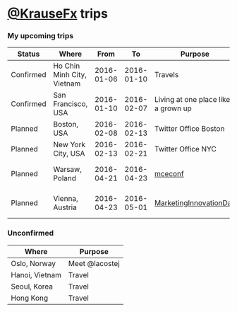 # [@KrauseFx](https://twitter.com/KrauseFx) trips

### My upcoming trips

Status | Where | From | To | Purpose | Cal
-------|-------|------|----|---------|---------
Confirmed | Ho Chin Minh City, Vietnam | 2016-01-06 | 2016-01-10 | Travels | [Save](https://www.google.com/calendar/event?action=TEMPLATE&text=Fastlane+%2F+Felix+%40+Ho+Chin+Minh+City%2C+Vietnam+Travels&dates=20160106T080000Z/20160110T200000Z&details=&location=Ho Chin Minh City, Vietnam&trp=true&sprop=&sprop=name:fastlane)
Confirmed | San Francisco, USA | 2016-01-10 | 2016-02-07 | Living at one place like a grown up | [Save](https://www.google.com/calendar/event?action=TEMPLATE&text=Fastlane+%2F+Felix+%40+San+Francisco%2C+USA+Living+at+one+place+like+a+grown+up&dates=20160110T080000Z/20160207T200000Z&details=&location=San Francisco, USA&trp=true&sprop=&sprop=name:fastlane)
Planned | Boston, USA | 2016-02-08 | 2016-02-13 | Twitter Office Boston | [Save](https://www.google.com/calendar/event?action=TEMPLATE&text=Fastlane+%2F+Felix+%40+Boston%2C+USA+Twitter+Office+Boston&dates=20160208T080000Z/20160213T200000Z&details=&location=Boston, USA&trp=true&sprop=&sprop=name:fastlane)
Planned | New York City, USA | 2016-02-13 | 2016-02-21 | Twitter Office NYC | [Save](https://www.google.com/calendar/event?action=TEMPLATE&text=Fastlane+%2F+Felix+%40+New+York+City%2C+USA+Twitter+Office+NYC&dates=20160213T080000Z/20160221T200000Z&details=&location=New York City, USA&trp=true&sprop=&sprop=name:fastlane)
Planned | Warsaw, Poland | 2016-04-21 | 2016-04-23 | [mceconf](http://mceconf.com/) | [Save](https://www.google.com/calendar/event?action=TEMPLATE&text=Fastlane+%2F+Felix+%40+Warsaw%2C+Poland+%5Bmceconf%5D%28http%3A%2F%2Fmceconf.com%2F%29&dates=20160421T080000Z/20160423T200000Z&details=&location=Warsaw, Poland&trp=true&sprop=&sprop=name:fastlane)
Planned | Vienna, Austria | 2016-04-23 | 2016-05-01 | [MarketingInnovationDay](http://www.mobilemarketinginnovationday.at/) | [Save](https://www.google.com/calendar/event?action=TEMPLATE&text=Fastlane+%2F+Felix+%40+Vienna%2C+Austria+%5BMarketingInnovationDay%5D%28http%3A%2F%2Fwww.mobilemarketinginnovationday.at%2F%29&dates=20160423T080000Z/20160501T200000Z&details=&location=Vienna, Austria&trp=true&sprop=&sprop=name:fastlane)


### Unconfirmed

Where | Purpose
------|--------
Oslo, Norway | Meet @lacostej
Hanoi, Vietnam | Travel
Seoul, Korea | Travel
Hong Kong | Travel
